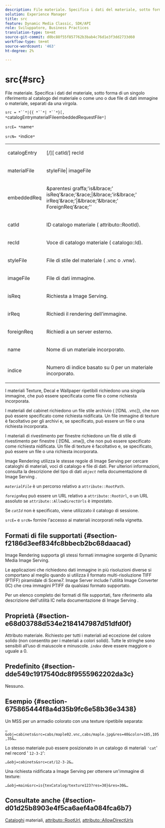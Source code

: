 ```yaml
---
description: File materiale. Specifica i dati del materiale, sotto forma di un singolo riferimento al catalogo del materiale o come uno o due file di dati immagine o materiale, separati da una virgola.
solution: Experience Manager
title: src
feature: Dynamic Media Classic, SDK/API
role: Sviluppatore, Business Practices
translation-type: tm+mt
source-git-commit: d0bc88f55f857762b3bab4c76d1e3f3dd2733d60
workflow-type: tm+mt
source-wordcount: '463'
ht-degree: 2%

---
```



# src{#src}

File materiale. Specifica i dati del materiale, sotto forma di un singolo riferimento al catalogo del materiale o come uno o due file di dati immagine o materiale, separati da una virgola.

`src = *``*|{{ *``*| *``*}[, *`catalogEntrymaterialFileembeddedRequestFile`*]`

`srcE= *`name`*`

`srcN= *`indice`*`

<table id="simpletable_A64C4F084C0A4DDCA45A921D4BD7AAEA"> 
 <tr class="strow"> 
  <td class="stentry"> <p><span class="varname"> catalogEntry</span> </p></td> 
  <td class="stentry"> <p><span class="codeph">[/][<span class="varname"> catId</span>/]<span class="varname"> recId</span></span> </p></td> 
 </tr> 
 <tr class="strow"> 
  <td class="stentry"> <span class="varname"> materialFile</span> </td> 
  <td class="stentry"> <p><span class="codeph"> <span class="varname"> styleFile</span>|<span class="varname"> imageFile</span></span> </p> </td> 
 </tr> 
 <tr class="strow"> 
  <td class="stentry"> <p><span class="varname"> embeddedReq</span> </p> </td> 
  <td class="stentry"> <p><span class="codeph">&amp;parentesi graffa;'is&amp;lbrace;'<span class="varname"> isReq</span>'&amp;race;'&amp;race;|&amp;lbrace;'ir&amp;lbrace;'<span class="varname"> irReq</span>'&amp;race;'|&amp;lbrace;'&amp;lbrace;'<span class="varname"> ForeignReq</span>'&amp;race;''</span> </p></td> 
 </tr> 
 <tr class="strow"> 
  <td class="stentry"> <p><span class="varname"> catId</span> </p></td> 
  <td class="stentry"> <p>ID catalogo materiale (<span class="codeph"> attributo::RootId</span>). </p></td> 
 </tr> 
 <tr class="strow"> 
  <td class="stentry"> <p><span class="varname"> recId</span> </p></td> 
  <td class="stentry"> <p>Voce di catalogo materiale (<span class="codeph"> catalogo::Id</span>). </p></td> 
 </tr> 
 <tr class="strow"> 
  <td class="stentry"> <p><span class="varname"> styleFile</span> </p></td> 
  <td class="stentry"> <p>File di stile del materiale (<span class="filepath"> .vnc</span> o <span class="filepath"> .vnw</span>). </p></td> 
 </tr> 
 <tr class="strow"> 
  <td class="stentry"> <p><span class="varname"> imageFile</span> </p></td> 
  <td class="stentry"> <p>File di dati immagine. </p></td> 
 </tr> 
 <tr class="strow"> 
  <td class="stentry"> <p><span class="varname"> isReq</span> </p></td> 
  <td class="stentry"> <p>Richiesta a Image Serving. </p></td> 
 </tr> 
 <tr class="strow"> 
  <td class="stentry"> <p><span class="varname"> irReq</span> </p></td> 
  <td class="stentry"> <p>Richiedi il rendering dell'immagine. </p></td> 
 </tr> 
 <tr class="strow"> 
  <td class="stentry"> <p><span class="varname"> foreignReq</span> </p></td> 
  <td class="stentry"> <p>Richiedi a un server esterno. </p></td> 
 </tr> 
 <tr class="strow"> 
  <td class="stentry"> <p><span class="varname"> name</span> </p></td> 
  <td class="stentry"> <p>Nome di un materiale incorporato. </p></td> 
 </tr> 
 <tr class="strow"> 
  <td class="stentry"> <p><span class="varname"> indice</span> </p></td> 
  <td class="stentry"> <p>Numero di indice basato su 0 per un materiale incorporato. </p></td> 
 </tr> 
</table>

I materiali Texture, Decal e Wallpaper ripetibili richiedono una singola immagine, che può essere specificata come file o come richiesta incorporata.

I materiali del cabinet richiedono un file stile archivio ( [!DNL .vnc]), che non può essere specificato come richiesta nidificata. Un file immagine di texture è facoltativo per gli archivi e, se specificato, può essere un file o una richiesta incorporata.

I materiali di rivestimento per finestre richiedono un file di stile di rivestimento per finestre ( [!DNL .vnw]), che non può essere specificato come richiesta nidificata. Un file di texture è facoltativo e, se specificato, può essere un file o una richiesta incorporata.

Image Rendering utilizza le stesse regole di Image Serving per cercare cataloghi di materiali, voci di catalogo e file di dati. Per ulteriori informazioni, consulta la descrizione del tipo di dati *`object`* nella documentazione di Image Serving .

*`materialFile`* è un percorso relativo a  `attribute::RootPath`.

*`foreignReq`* può essere un URL relativo a  `attribute::RootUrl`, o un URL assoluto se  `attribute::AllowDirectUrls` è impostato.

Se *`catId`* non è specificato, viene utilizzato il catalogo di sessione.

`srcE=` e  `srcN=` fornire l&#39;accesso ai materiali incorporati nella vignetta.

## Formati di file supportati {#section-f2186d3eef834fc8bbecb2bc68daacad}

Image Rendering supporta gli stessi formati immagine sorgente di Dynamic Media Image Serving.

Le applicazioni che richiedono dati immagine in più risoluzioni diverse si comportano al meglio quando si utilizza il formato multi-risoluzione TIFF (PTIFF) piramidale di Scene7. Image Server include l&#39;utilità Image Converter (IC) che crea immagini PTIFF da qualsiasi formato supportato.

Per un elenco completo dei formati di file supportati, fare riferimento alla descrizione dell&#39;utilità IC nella documentazione di Image Serving .

## Proprietà {#section-e68d03788d534e2184147987d51dfd0f}

Attributo materiale. Richiesto per tutti i materiali ad eccezione del colore solido (non consentito per i materiali a colori solidi). Tutte le stringhe sono sensibili all’uso di maiuscole e minuscole. *`index`* deve essere maggiore o uguale a 0.

## Predefinito {#section-dde549c1917540dc8f9555962202da3c}

Nessuno.

## Esempio {#section-675865444f8a4d35b9fc6e58b36e3438}

Un MSS per un armadio colorato con una texture ripetibile separata:

`…&obj=cabinets&src=cabs/maple02.vnc,cabs/maple.jpg&res=40&color=185,105,35&…`

Lo stesso materiale può essere posizionato in un catalogo di materiali `'cat`&#39; nel record &#39; `12-3-2`&#39;:

`…&obj=cabinets&src=cat/12-3-2&…`

Una richiesta nidificata a Image Serving per ottenere un&#39;immagine di texture:

`…&obj=main&src=is{texCatalog/texture123?res=30}&res=30&…`

## Consultate anche {#section-d01d25b8903e4f5ca6aef4a084fca6b7}

[Cataloghi](../../../../../ir-api/http-protocol/image-rendering-api-ref/c-ir-http-protocol-ref/c-ir-http-protocol-syntax-and-features/c-ir-http-material-catalogs/c-ir-http-material-catalogs.md#concept-772742c1688f420a88a56f5136ad1db2) materiali,  [attributo::RootUrl](../../../../../ir-api/material-cat/image-rendering-api-ref/c-ir-material-catalog/c-ir-attributes-reference/r-ir-rooturl.md#reference-b8d706a573814802bd6794223cc78402),  [attributo::AllowDirectUrls](../../../../../ir-api/material-cat/image-rendering-api-ref/c-ir-material-catalog/c-ir-attributes-reference/r-ir-allowdirecturls.md#reference-02000c0f3c494292bad8425d06268882)

